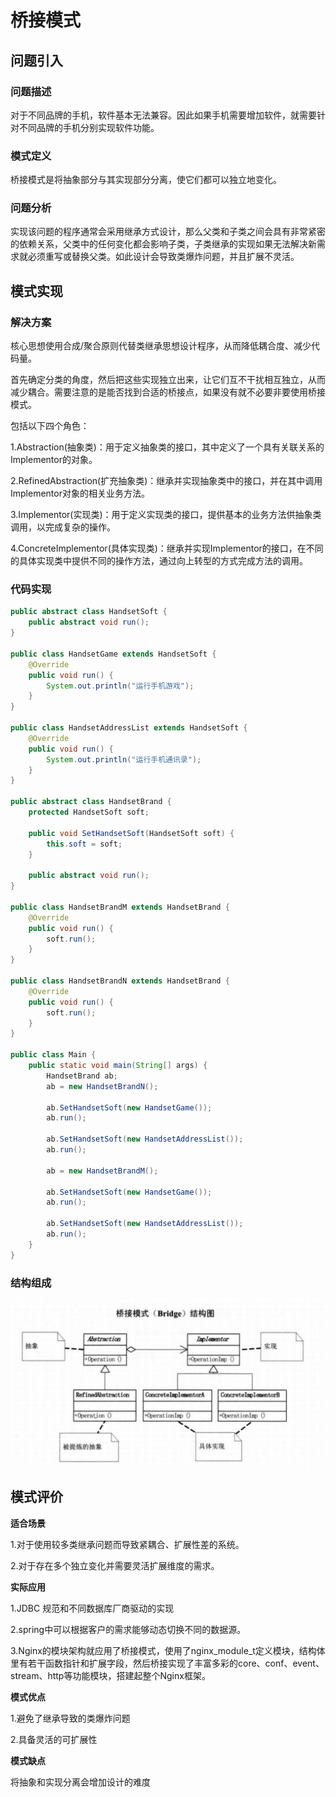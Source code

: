 # 桥接模式

## 问题引入

### 问题描述

对于不同品牌的手机，软件基本无法兼容。因此如果手机需要增加软件，就需要针对不同品牌的手机分别实现软件功能。

### **模式定义**

桥接模式是将抽象部分与其实现部分分离，使它们都可以独立地变化。

### 问题分析

实现该问题的程序通常会采用继承方式设计，那么父类和子类之间会具有非常紧密的依赖关系，父类中的任何变化都会影响子类，子类继承的实现如果无法解决新需求就必须重写或替换父类。如此设计会导致类爆炸问题，并且扩展不灵活。

## 模式实现

### 解决方案

核心思想使用合成/聚合原则代替类继承思想设计程序，从而降低耦合度、减少代码量。

首先确定分类的角度，然后把这些实现独立出来，让它们互不干扰相互独立，从而减少耦合。需要注意的是能否找到合适的桥接点，如果没有就不必要非要使用桥接模式。

包括以下四个角色：

1.Abstraction(抽象类)：用于定义抽象类的接口，其中定义了一个具有关联关系的Implementor的对象。

2.RefinedAbstraction(扩充抽象类)：继承并实现抽象类中的接口，并在其中调用Implementor对象的相关业务方法。

3.Implementor(实现类)：用于定义实现类的接口，提供基本的业务方法供抽象类调用，以完成复杂的操作。

4.ConcreteImplementor(具体实现类)：继承并实现Implementor的接口，在不同的具体实现类中提供不同的操作方法，通过向上转型的方式完成方法的调用。

### 代码实现

```java
public abstract class HandsetSoft {
    public abstract void run();
}

public class HandsetGame extends HandsetSoft {
    @Override
    public void run() {
        System.out.println("运行手机游戏");
    }
}

public class HandsetAddressList extends HandsetSoft {
    @Override
    public void run() {
        System.out.println("运行手机通讯录");
    }
}

public abstract class HandsetBrand {
    protected HandsetSoft soft;

    public void SetHandsetSoft(HandsetSoft soft) {
        this.soft = soft;
    }

    public abstract void run();
}

public class HandsetBrandM extends HandsetBrand {
    @Override
    public void run() {
        soft.run();
    }
}

public class HandsetBrandN extends HandsetBrand {
    @Override
    public void run() {
        soft.run();
    }
}

public class Main {
    public static void main(String[] args) {
        HandsetBrand ab;
        ab = new HandsetBrandN();

        ab.SetHandsetSoft(new HandsetGame());
        ab.run();

        ab.SetHandsetSoft(new HandsetAddressList());
        ab.run();

        ab = new HandsetBrandM();

        ab.SetHandsetSoft(new HandsetGame());
        ab.run();

        ab.SetHandsetSoft(new HandsetAddressList());
        ab.run();
    }
}
```

### **结构**组成

![image-20221017164911912](img/bridge/bridge.jpg)

## 模式评价

**适合场景**

1.对于使用较多类继承问题而导致紧耦合、扩展性差的系统。

2.对于存在多个独立变化并需要灵活扩展维度的需求。

**实际应用**

1.JDBC 规范和不同数据库厂商驱动的实现

2.spring中可以根据客户的需求能够动态切换不同的数据源。

3.Nginx的模块架构就应用了桥接模式，使用了nginx_module_t定义模块，结构体里有若干函数指针和扩展字段，然后桥接实现了丰富多彩的core、conf、event、stream、http等功能模块，搭建起整个Nginx框架。

**模式优点**

1.避免了继承导致的类爆炸问题

2.具备灵活的可扩展性

**模式缺点**

将抽象和实现分离会增加设计的难度

